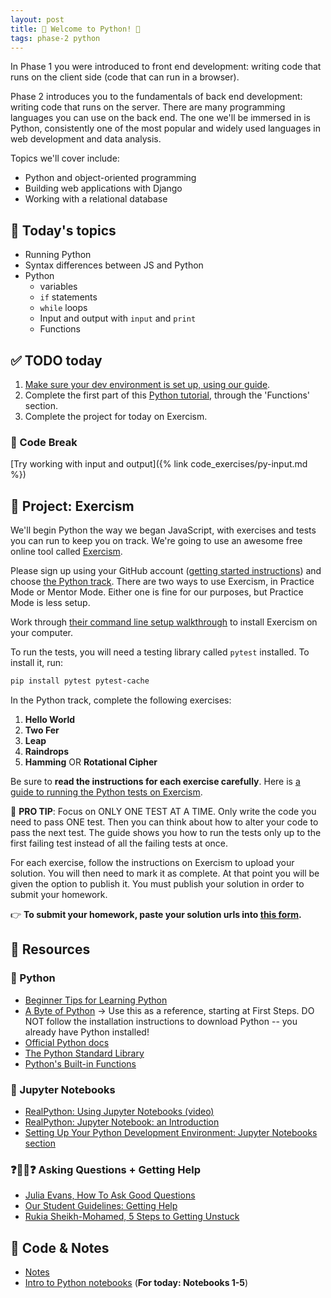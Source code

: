 ```yaml
---
layout: post
title: 🐍 Welcome to Python! 🐍
tags: phase-2 python
---
```


In Phase 1 you were introduced to front end development: writing code that runs on the client side (code that can run in a browser).

Phase 2 introduces you to the fundamentals of back end development: writing code that runs on the server. There are many programming languages you can use on the back end. The one we'll be immersed in is Python, consistently one of the most popular and widely used languages in web development and data analysis.

Topics we'll cover include:

- Python and object-oriented programming
- Building web applications with Django
- Working with a relational database

## 📅 Today's topics

- Running Python
- Syntax differences between JS and Python
- Python
  - variables
  - `if` statements
  - `while` loops
  - Input and output with `input` and `print`
  - Functions

## ✅ TODO today

1. [Make sure your dev environment is set up, using our guide](https://www.notion.so/momentumlearn/Setting-up-your-Python-Development-Environment-91c5006b5a504844ad4e6abf5d209928).
2. Complete the first part of this [Python tutorial](https://www.learnpython.org/), through the 'Functions' section.
3. Complete the project for today on Exercism.

### 🐍 Code Break

[Try working with input and output]({% link code_exercises/py-input.md %})

## 🎯 Project: Exercism

We'll begin Python the way we began JavaScript, with exercises and tests you can run to keep you on track. We're going to use an awesome free online tool called [Exercism](https://exercism.io/).

Please sign up using your GitHub account ([getting started instructions](https://exercism.io/getting-started)) and choose [the Python track](https://exercism.io/tracks/python). There are two ways to use Exercism, in Practice Mode or Mentor Mode. Either one is fine for our purposes, but Practice Mode is less setup.

Work through [their command line setup walkthrough](https://exercism.io/cli-walkthrough) to install Exercism on your computer.

To run the tests, you will need a testing library called `pytest` installed. To install it, run:

```sh
pip install pytest pytest-cache
```

In the Python track, complete the following exercises:

1. **Hello World**
2. **Two Fer**
3. **Leap**
4. **Raindrops**
5. **Hamming** OR **Rotational Cipher**

Be sure to **read the instructions for each exercise carefully**. Here is [a guide to running the Python tests on Exercism](https://exercism.io/tracks/python/tests).

🚨 **PRO TIP**: Focus on ONLY ONE TEST AT A TIME. Only write the code you need to pass ONE test. Then you can think about how to alter your code to pass the next test. The guide shows you how to run the tests only up to the first failing test instead of all the failing tests at once.

For each exercise, follow the instructions on Exercism to upload your solution. You will then need to mark it as complete. At that point you will be given the option to publish it. You must publish your solution in order to submit your homework.

👉 **To submit your homework, paste your solution urls into [this form](https://forms.gle/uZ7nc2A9uwacaDXD6).**

## 🔖 Resources

### 🐍 Python

- [Beginner Tips for Learning Python](https://realpython.com/python-beginner-tips/)
- [A Byte of Python](https://python.swaroopch.com/) -> Use this as a reference, starting at First Steps. DO NOT follow the installation instructions to download Python -- you already have Python installed!
- [Official Python docs](https://docs.python.org/3/)
- [The Python Standard Library](https://docs.python.org/3/library/index.html)
- [Python's Built-in Functions](https://docs.python.org/3/library/functions.html#built-in-functions)

### 📓 Jupyter Notebooks

- [RealPython: Using Jupyter Notebooks (video)](https://realpython.com/courses/using-jupyter-notebooks/)
- [RealPython: Jupyter Notebook: an Introduction](https://realpython.com/jupyter-notebook-introduction/)
- [Setting Up Your Python Development Environment: Jupyter Notebooks section](https://www.notion.so/momentumlearn/Setting-up-your-Python-Development-Environment-91c5006b5a504844ad4e6abf5d209928#0fafde79c23f4f23ad425ef5a16af47c)

### ❓💁‍♀️❓ Asking Questions + Getting Help

- [Julia Evans, How To Ask Good Questions](https://jvns.ca/blog/good-questions/)
- [Our Student Guidelines: Getting Help](https://github.com/momentumlearn/student-resources/blob/main/articles/student-guidelines.md#getting-help)
- [Rukia Sheikh-Mohamed, 5 Steps to Getting Unstuck](https://dev.to/rukiaasm/working-smarter-5-steps-to-getting-unstuck-with-rukia-sheikh-mohamed-1932)

## 🦉 Code & Notes

- [Notes](https://github.com/momentum-team-9/notes/blob/main/intro-python.md)
- [Intro to Python notebooks](https://github.com/Momentum-Team-9/python-notebooks) (**For today: Notebooks 1-5**)
